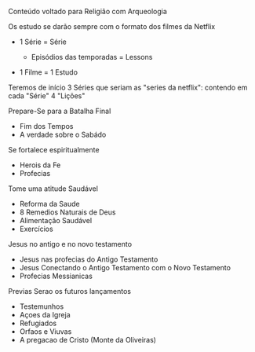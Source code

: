 Conteúdo voltado para Religião com Arqueologia

Os estudo se darão sempre com o formato dos filmes da Netflix
- 1 Série = Série
  - Episódios das temporadas = Lessons 

- 1 Filme = 1 Estudo

Teremos de início 3 Séries que seriam as "series da netflix":
contendo em cada "Série" 4 "Lições"

Prepare-Se para a Batalha Final
 - Fim dos Tempos
 - A verdade sobre o Sabádo

Se fortalece espiritualmente
 - Herois da Fe
 - Profecias

Tome uma atitude Saudável
 - Reforma da Saude
 - 8 Remedios Naturais de Deus
 - Alimentação Saudável
 - Exercícios

Jesus no antigo e no novo testamento
 - Jesus nas profecias do Antigo Testamento
 - Jesus Conectando o Antigo Testamento com o Novo Testamento
 - Profecias Messianicas

 Previas Serao os futuros lançamentos
  - Testemunhos
  - Açoes da Igreja
  - Refugiados
  - Orfaos e Viuvas
  - A pregacao de Cristo (Monte da Oliveiras)
